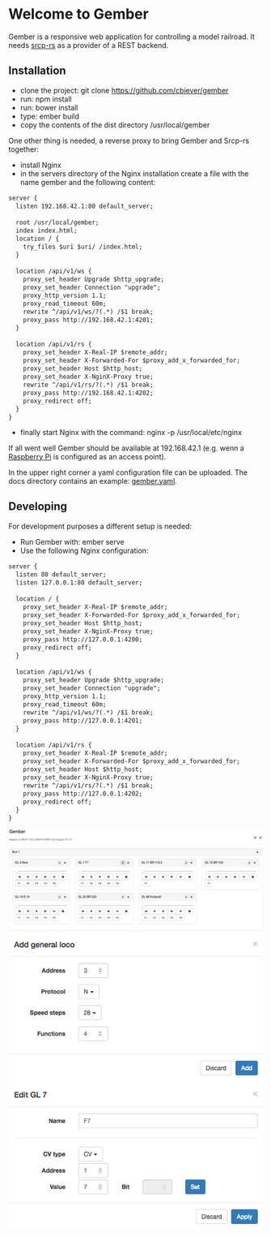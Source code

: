 # Welcome to Gember

Gember is a responsive web application for controlling a model railroad. It needs [srcp-rs](http://cbiever.github.io/srcp-rs) as a provider of a REST backend.

## Installation

 - clone the project: git clone https://github.com/cbiever/gember
 - run: npm install
 - run: bower install
 - type: ember build
 - copy the contents of the dist directory /usr/local/gember

One other thing is needed, a reverse proxy to bring Gember and Srcp-rs together:

 - install Nginx
 - in the servers directory of the Nginx installation create a file with the name gember and the following content:

```
server {
  listen 192.168.42.1:80 default_server;

  root /usr/local/gember;
  index index.html;
  location / { 
    try_files $uri $uri/ /index.html;
  }

  location /api/v1/ws {
    proxy_set_header Upgrade $http_upgrade;
    proxy_set_header Connection "upgrade";
    proxy_http_version 1.1;
    proxy_read_timeout 60m;
    rewrite ^/api/v1/ws/?(.*) /$1 break;
    proxy_pass http://192.168.42.1:4201;
  }

  location /api/v1/rs {
    proxy_set_header X-Real-IP $remote_addr;
    proxy_set_header X-Forwarded-For $proxy_add_x_forwarded_for; 
    proxy_set_header Host $http_host;
    proxy_set_header X-NginX-Proxy true;
    rewrite ^/api/v1/rs/?(.*) /$1 break;
    proxy_pass http://192.168.42.1:4202;
    proxy_redirect off;
  }
}
```

 - finally start Nginx with the command: nginx -p /usr/local/etc/nginx

If all went well Gember should be available at 192.168.42.1 (e.g. wenn a [Raspberry Pi](https://learn.adafruit.com/setting-up-a-raspberry-pi-as-a-wifi-access-point/overview) is configured as an access point).

In the upper right corner a yaml configuration file can be uploaded. The docs directory contains an example: [gember.yaml](https://github.com/cbiever/gember/blob/master/docs/gember.yaml).

## Developing

For development purposes a different setup is needed:

 - Run Gember with: ember serve
 - Use the following Nginx configuration:

```
server {
  listen 80 default_server;
  listen 127.0.0.1:80 default_server;

  location / {
    proxy_set_header X-Real-IP $remote_addr;
    proxy_set_header X-Forwarded-For $proxy_add_x_forwarded_for; 
    proxy_set_header Host $http_host;
    proxy_set_header X-NginX-Proxy true;
    proxy_pass http://127.0.0.1:4200;
    proxy_redirect off;
  }

  location /api/v1/ws {
    proxy_set_header Upgrade $http_upgrade;
    proxy_set_header Connection "upgrade";
    proxy_http_version 1.1;
    proxy_read_timeout 60m;
    rewrite ^/api/v1/ws/?(.*) /$1 break;
    proxy_pass http://127.0.0.1:4201;
  }

  location /api/v1/rs {
    proxy_set_header X-Real-IP $remote_addr;
    proxy_set_header X-Forwarded-For $proxy_add_x_forwarded_for; 
    proxy_set_header Host $http_host;
    proxy_set_header X-NginX-Proxy true;
    rewrite ^/api/v1/rs/?(.*) /$1 break;
    proxy_pass http://127.0.0.1:4202;
    proxy_redirect off;
  }
}
```

![Gember](https://github.com/cbiever/gember/blob/master/docs/overview.png)
![Add GL](https://github.com/cbiever/gember/blob/master/docs/add_gl.png)
![Edit GL](https://github.com/cbiever/gember/blob/master/docs/edit_gl.png)
